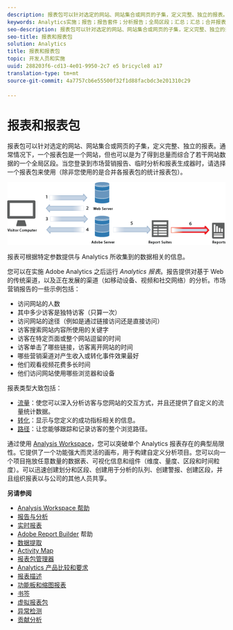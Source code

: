 ```yaml
---
description: 报表包可以针对选定的网站、网站集合或网页的子集，定义完整、独立的报表。通常情况下，一个报表包是一个网站，但也可以是为了得到总量而综合了若干网站数据的一个全局区段。当您登录到市场营销报告、临时分析和报表生成器时，请选择一个报表包来使用（除非您使用的是合并各报表包的统计报表包）。
keywords: Analytics实施；报告；报告套件；分析报告；全局区段；汇总；汇总；合并报表包；流量；转换；path
seo-description: 报表包可以针对选定的网站、网站集合或网页的子集，定义完整、独立的报表。通常情况下，一个报表包是一个网站，但也可以是为了得到总量而综合了若干网站数据的一个全局区段。当您登录到市场营销报告、临时分析和报表生成器时，请选择一个报表包来使用（除非您使用的是合并各报表包的统计报表包）。
seo-title: 报表和报表包
solution: Analytics
title: 报表和报表包
topic: 开发人员和实施
uuid: 288203f6-cd13-4e01-9950-2c7 e5 bricycle8 a17
translation-type: tm+mt
source-git-commit: 4a7757cb6e55500f32f1d88facbdc3e201310c29

---
```



# 报表和报表包

报表包可以针对选定的网站、网站集合或网页的子集，定义完整、独立的报表。通常情况下，一个报表包是一个网站，但也可以是为了得到总量而综合了若干网站数据的一个全局区段。当您登录到市场营销报告、临时分析和报表生成器时，请选择一个报表包来使用（除非您使用的是合并各报表包的统计报表包）。

![](assets/how-data-is-collected-6.png)

报表可根据特定参数提供与 Analytics 所收集到的数据相关的信息。

您可以在实施 Adobe Analytics 之后运行 *Analytics 报表*。报告提供对基于 Web 的传统渠道，以及正在发展的渠道（如移动设备、视频和社交网络）的分析。市场营销报告的一些示例包括：

* 访问网站的人数
* 其中多少访客是独特访客（只算一次）
* 访问网站的途径（例如是通过链接访问还是直接访问）
* 访客搜索网站内容所使用的关键字
* 访客在特定页面或整个网站逗留的时间
* 访客单击了哪些链接，访客离开网站的时间
* 哪些营销渠道对产生收入或转化事件效果最好
* 他们观看视频花费多长时间
* 他们访问网站使用哪些浏览器和设备

报表类型大致包括：

* [流量](https://marketing.adobe.com/resources/help/en_US/reference/reports_traffic.html)：使您可以深入分析访客与您网站的交互方式，并且还提供了自定义的流量统计数据。
* [转化](https://marketing.adobe.com/resources/help/en_US/reference/reports_conversion.html)：显示与您定义的成功指标相关的信息。
* [路径](https://marketing.adobe.com/resources/help/en_US/reference/reports_paths.html)：让您能够跟踪和记录访客的整个浏览路径。

通过使用 [Analysis Workspace](https://marketing.adobe.com/resources/help/en_US/analytics/analysis-workspace/)，您可以突破单个 Analytics 报表存在的典型局限性。它提供了一个功能强大而灵活的画布，用于构建自定义分析项目。您可以向一个项目拖放任意数量的数据表、可视化信息和组件（维度、量度、区段和时间粒度）。可以迅速创建划分和区段、创建用于分析的队列、创建警报、创建区段，并且组织报表以与公司的其他人员共享。

<p class="head"> <b>另请参阅</b> </p>

* [Analysis Workspace 帮助](/help/analyze/analysis-workspace/analysis-workspace-features.md)
* [报告与分析](/help/analyze/reports-analytics/overview/report-overview.md)
* [实时报表](https://marketing.adobe.com/resources/help/en_US/reference/realtime.html)
* [Adobe Report Builder](https://marketing.adobe.com/resources/help/en_US/arb/) 帮助
* [数据提取](https://marketing.adobe.com/resources/help/en_US/sc/user/data_extract.html)
* [Activity Map](https://marketing.adobe.com/resources/help/en_US/analytics/activitymap/)
* [报表包管理器](https://marketing.adobe.com/resources/help/en_US/reference/report_suites_admin.html)
* [Analytics 产品比较和要求](https://marketing.adobe.com/resources/help/en_US/reference/analytics-product-comparison.html)
* [报表描述](https://marketing.adobe.com/resources/help/en_US/reference/reports_descriptions.html)
* [功能板和缩图报表](https://marketing.adobe.com/resources/help/en_US/sc/user/dashboard.html)
* [书签](/help/analyze/reports-analytics/bookmarks.md)
* [虚拟报表包](/help/components/vrs/vrs-about.md)
* [异常检测](/help/analyze/analysis-workspace/virtual-analyst/c-anomaly-detection/anomaly-detection.md)
* [贡献分析](/help/analyze/analysis-workspace/virtual-analyst/contribution-analysis/ca-tokens.md)

